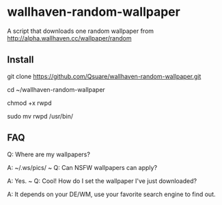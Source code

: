 wallhaven-random-wallpaper
==========================

A script that downloads one random wallpaper from http://alpha.wallhaven.cc/wallpaper/random

Install
-------
git clone https://github.com/Qsuare/wallhaven-random-wallpaper.git

cd ~/wallhaven-random-wallpaper

chmod +x rwpd

sudo mv rwpd /usr/bin/

FAQ
---
Q: Where are my wallpapers?

A: ~/.ws/pics/
~
Q: Can NSFW wallpapers can apply?

A: Yes.
~
Q: Cool! How do I set the wallpaper I've just downloaded?

A: It depends on your DE/WM, use your favorite search engine to find out.

